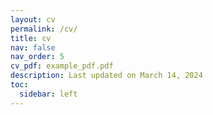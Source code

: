 ```yaml
---
layout: cv
permalink: /cv/
title: cv
nav: false
nav_order: 5
cv_pdf: example_pdf.pdf
description: Last updated on March 14, 2024
toc:
  sidebar: left
---
```

